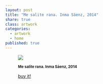 ```yaml
---
layout: post
title: "Me salite rana. Inma Sáenz, 2014"
share: true
class: artwork
categories:
  - artwork
  - home
published: true
---
```


<figure class="text-center">
	<img src="http://www.inpocketart.com/wp-content/uploads/2014/07/4-me-saliste-rana-inma-saenz-2014-watermark.jpg">
	<figcaption>
		<p><small><strong>Me salite rana. Inma Sáenz, 2014</strong></small></p>
		<p><a href="http://www.inpocketart.com/product/me-salite-rana-inma-saenz-2014/" class="btn btn-primary btn-lg"><i class="fa fa-credit-card"></i> buy it!</a></p>
	</figcaption>
</figure>